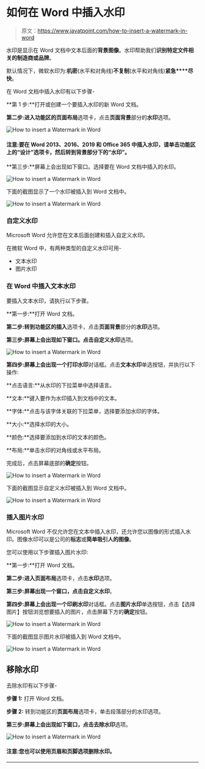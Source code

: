 # 如何在 Word 中插入水印

> 原文：<https://www.javatpoint.com/how-to-insert-a-watermark-in-word>

水印是显示在 Word 文档中文本后面的**背景图像**。水印帮助我们**识别特定文件相关的制造商或品牌**。

默认情况下，微软水印为:**机密**(水平和对角线)**不复制**(水平和对角线)**紧急****尽快**。

在 Word 文档中插入水印有以下步骤-

**第 1 步:**打开或创建一个要插入水印的新 Word 文档。

**第二步:**进入功能区的**页面布局**选项卡，点击**页面背景**部分的**水印**选项。

![How to insert a Watermark in Word](img/ad3cb5bfdb19fcfe8c2fe22c152ff0ab.png)

#### 注意:要在 Word 2013、2016、2019 和 Office 365 中插入水印，请单击功能区上的“设计”选项卡，然后转到背景部分下的“水印”。

**第三步:**屏幕上会出现如下窗口。选择要在 Word 文档中插入的水印。

![How to insert a Watermark in Word](img/c53cbb3b44912e3d7101efa71e38f599.png)

下面的截图显示了一个水印被插入到 Word 文档中。

![How to insert a Watermark in Word](img/95c68d7349d8584b4eb177c48a3fbc54.png)

### 自定义水印

Microsoft Word 允许您在文本后面创建和插入自定义水印。

在微软 Word 中，有两种类型的自定义水印可用-

*   文本水印
*   图片水印

### 在 Word 中插入文本水印

要插入文本水印，请执行以下步骤。

**第一步:**打开 Word 文档。

**第二步:**转到功能区的**插入**选项卡，点击**页面背景**部分的**水印**选项。

**第三步:**屏幕上会出现如下窗口。点击**自定义水印**选项。

![How to insert a Watermark in Word](img/921ebe64449ebbdfceefdc2d0e93009d.png)

**第四步:**屏幕上会出现一个**打印水印**对话框。点击**文本水印**单选按钮，并执行以下操作:

**点击语言:**从水印的下拉菜单中选择语言。

**文本:**键入要作为水印插入到文档中的文本。

**字体:**点击与该字体关联的下拉菜单，选择要添加水印的字体。

**大小:**选择水印的大小。

**颜色:**选择要添加到水印的文本的颜色。

**布局:**单击水印的对角线或水平布局。

完成后，点击屏幕底部的**确定**按钮。

![How to insert a Watermark in Word](img/9c5471559f5e584286a6ff88de375d0d.png)

下面的截图显示自定义水印被插入到 Word 文档中。

![How to insert a Watermark in Word](img/96262fb9b13383aaba2683dc5a934d35.png)

### 插入图片水印

Microsoft Word 不仅允许您在文本中插入水印，还允许您以图像的形式插入水印。图像水印可以是公司的**标志**或**简单吸引人的图像**。

您可以使用以下步骤插入图片水印:

**第一步:**打开 Word 文档。

**第二步:**进入**页面布局**选项卡，点击**水印**选项。

**第三步:**屏幕出现一个窗口，点击**自定义水印**。

**第四步:**屏幕上会出现一个**印刷水印**对话框。点击**图片水印**单选按钮，点击【选择图片】按钮浏览想要插入的图片，点击屏幕下方的**确定**按钮。

![How to insert a Watermark in Word](img/f6100678eca49451329384546a14204d.png)

下面的截图显示图片水印被插入到 Word 文档中。

![How to insert a Watermark in Word](img/3fbbdacf9ca22444904632bbec191e4b.png)

## 移除水印

去除水印有以下步骤-

**步骤 1:** 打开 Word 文档。

**步骤 2:** 转到功能区的**页面布局**选项卡，单击段落部分的水印选项。

**第三步:**屏幕上会出现如下窗口，点击**去除水印**选项。

![How to insert a Watermark in Word](img/6176f2c714ed7ab8b07c238e0187d1e8.png)

#### 注意:您也可以使用页眉和页脚选项删除水印。

* * *